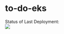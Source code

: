 # to-do-eks


Status of Last Deployment:<br>
<img src="https://github.com/makschihin/to-do-eks/.github/workflows/CI_for_todo_app/badge.svg?branch=master"><br>

